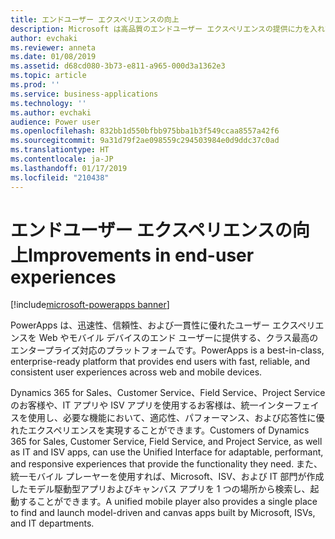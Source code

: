 ```yaml
---
title: エンドユーザー エクスペリエンスの向上
description: Microsoft は高品質のエンドユーザー エクスペリエンスの提供に力を入れてきました。
author: evchaki
ms.reviewer: anneta
ms.date: 01/08/2019
ms.assetid: d68cd080-3b73-e811-a965-000d3a1362e3
ms.topic: article
ms.prod: ''
ms.service: business-applications
ms.technology: ''
ms.author: evchaki
audience: Power user
ms.openlocfilehash: 832bb1d550bfbb975bba1b3f549ccaa8557a42f6
ms.sourcegitcommit: 9a31d79f2ae098559c294503984e0d9ddc37c0ad
ms.translationtype: HT
ms.contentlocale: ja-JP
ms.lasthandoff: 01/17/2019
ms.locfileid: "210438"
---
```

# <a name="improvements-in-end-user-experiences"></a><span data-ttu-id="e4ec5-103">エンドユーザー エクスペリエンスの向上</span><span class="sxs-lookup"><span data-stu-id="e4ec5-103">Improvements in end-user experiences</span></span>


[!include[microsoft-powerapps banner](../includes/microsoft-powerapps.md)]

<span data-ttu-id="e4ec5-104">PowerApps は、迅速性、信頼性、および一貫性に優れたユーザー エクスペリエンスを Web やモバイル デバイスのエンド ユーザーに提供する、クラス最高のエンタープライズ対応のプラットフォームです。</span><span class="sxs-lookup"><span data-stu-id="e4ec5-104">PowerApps is a best-in-class, enterprise-ready platform that provides end users with fast, reliable, and consistent user experiences across web and mobile devices.</span></span>

<span data-ttu-id="e4ec5-105">Dynamics 365 for Sales、Customer Service、Field Service、Project Service のお客様や、IT アプリや ISV アプリを使用するお客様は、統一インターフェイスを使用し、必要な機能において、適応性、パフォーマンス、および応答性に優れたエクスペリエンスを実現することができます。</span><span class="sxs-lookup"><span data-stu-id="e4ec5-105">Customers of Dynamics 365 for Sales, Customer Service, Field Service, and Project Service, as well as IT and ISV apps, can use the Unified Interface for adaptable, performant, and responsive experiences that provide the functionality they need.</span></span> <span data-ttu-id="e4ec5-106">また、統一モバイル プレーヤーを使用すれば、Microsoft、ISV、および IT 部門が作成したモデル駆動型アプリおよびキャンバス アプリを 1 つの場所から検索し、起動することができます。</span><span class="sxs-lookup"><span data-stu-id="e4ec5-106">A unified mobile player also provides a single place to find and launch model-driven and canvas apps built by Microsoft, ISVs, and IT departments.</span></span>
